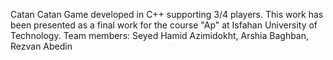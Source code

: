 Catan
Catan Game developed in C++ supporting 3/4 players.
This work has been presented as a final work for the course "Ap" at Isfahan University of Technology.
Team members: Seyed Hamid Azimidokht, Arshia Baghban, Rezvan Abedin

